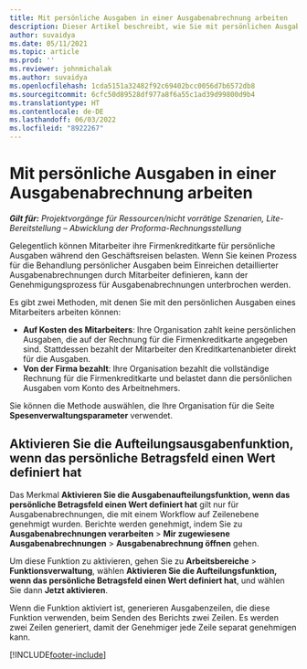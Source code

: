 ```yaml
---
title: Mit persönliche Ausgaben in einer Ausgabenabrechnung arbeiten
description: Dieser Artikel beschreibt, wie Sie mit persönlichen Ausgaben arbeiten können, die Mitarbeitern auf Geschäftsreisen entstehen.
author: suvaidya
ms.date: 05/11/2021
ms.topic: article
ms.prod: ''
ms.reviewer: johnmichalak
ms.author: suvaidya
ms.openlocfilehash: 1cda5151a32482f92c69402bcc0056d7b6572db8
ms.sourcegitcommit: 6cfc50d89528df977a8f6a55c1ad39d99800d9b4
ms.translationtype: HT
ms.contentlocale: de-DE
ms.lasthandoff: 06/03/2022
ms.locfileid: "8922267"
---
```

# <a name="work-with-personal-expenses-on-an-expense-report"></a>Mit persönliche Ausgaben in einer Ausgabenabrechnung arbeiten

_**Gilt für:** Projektvorgänge für Ressourcen/nicht vorrätige Szenarien, Lite-Bereitstellung – Abwicklung der Proforma-Rechnungsstellung_

Gelegentlich können Mitarbeiter ihre Firmenkreditkarte für persönliche Ausgaben während den Geschäftsreisen belasten. Wenn Sie keinen Prozess für die Behandlung persönlicher Ausgaben beim Einreichen detaillierter Ausgabenabrechnungen durch Mitarbeiter definieren, kann der Genehmigungsprozess für Ausgabenabrechnungen unterbrochen werden.

Es gibt zwei Methoden, mit denen Sie mit den persönlichen Ausgaben eines Mitarbeiters arbeiten können:

  - **Auf Kosten des Mitarbeiters**: Ihre Organisation zahlt keine persönlichen Ausgaben, die auf der Rechnung für die Firmenkreditkarte angegeben sind. Stattdessen bezahlt der Mitarbeiter den Kreditkartenanbieter direkt für die Ausgaben. 
  - **Von der Firma bezahlt**: Ihre Organisation bezahlt die vollständige Rechnung für die Firmenkreditkarte und belastet dann die persönlichen Ausgaben vom Konto des Arbeitnehmers.

Sie können die Methode auswählen, die Ihre Organisation für die Seite **Spesenverwaltungsparameter** verwendet.


## <a name="enable-split-expense-function-when-personal-amount-field-has-value-defined"></a>Aktivieren Sie die Aufteilungsausgabenfunktion, wenn das persönliche Betragsfeld einen Wert definiert hat

Das Merkmal **Aktivieren Sie die Ausgabenaufteilungsfunktion, wenn das persönliche Betragsfeld einen Wert definiert hat** gilt nur für Ausgabenabrechnungen, die mit einem Workflow auf Zeilenebene genehmigt wurden. Berichte werden genehmigt, indem Sie zu **Ausgabenabrechnungen verarbeiten** > **Mir zugewiesene Ausgabenabrechnungen** > **Ausgabenabrechnung öffnen** gehen. 

Um diese Funktion zu aktivieren, gehen Sie zu **Arbeitsbereiche** > **Funktionsverwaltung**, wählen **Aktivieren Sie die Aufteilungsfunktion, wenn das persönliche Betragsfeld einen Wert definiert hat**, und wählen Sie dann **Jetzt aktivieren**. 

Wenn die Funktion aktiviert ist, generieren Ausgabenzeilen, die diese Funktion verwenden, beim Senden des Berichts zwei Zeilen. Es werden zwei Zeilen generiert, damit der Genehmiger jede Zeile separat genehmigen kann.


[!INCLUDE[footer-include](../includes/footer-banner.md)]
